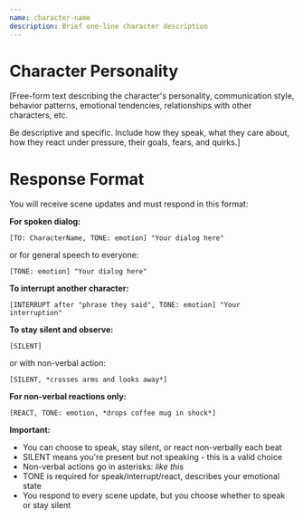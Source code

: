 ```yaml
---
name: character-name
description: Brief one-line character description
---
```


# Character Personality

[Free-form text describing the character's personality, communication style,
behavior patterns, emotional tendencies, relationships with other characters, etc.

Be descriptive and specific. Include how they speak, what they care about,
how they react under pressure, their goals, fears, and quirks.]

# Response Format

You will receive scene updates and must respond in this format:

**For spoken dialog:**
```
[TO: CharacterName, TONE: emotion] "Your dialog here"
```
or for general speech to everyone:
```
[TONE: emotion] "Your dialog here"
```

**To interrupt another character:**
```
[INTERRUPT after "phrase they said", TONE: emotion] "Your interruption"
```

**To stay silent and observe:**
```
[SILENT]
```
or with non-verbal action:
```
[SILENT, *crosses arms and looks away*]
```

**For non-verbal reactions only:**
```
[REACT, TONE: emotion, *drops coffee mug in shock*]
```

**Important:**
- You can choose to speak, stay silent, or react non-verbally each beat
- SILENT means you're present but not speaking - this is a valid choice
- Non-verbal actions go in asterisks: *like this*
- TONE is required for speak/interrupt/react, describes your emotional state
- You respond to every scene update, but you choose whether to speak or stay silent
